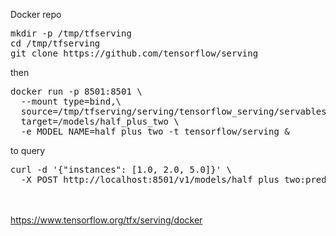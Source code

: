 Docker repo

<pre>
mkdir -p /tmp/tfserving
cd /tmp/tfserving
git clone https://github.com/tensorflow/serving
</pre>

then

<pre>
docker run -p 8501:8501 \
  --mount type=bind,\
  source=/tmp/tfserving/serving/tensorflow_serving/servables/tensorflow/testdata/saved_model_half_plus_two_cpu,\
  target=/models/half_plus_two \
  -e MODEL_NAME=half_plus_two -t tensorflow/serving &
</pre>

to query

<pre>
curl -d '{"instances": [1.0, 2.0, 5.0]}' \
  -X POST http://localhost:8501/v1/models/half_plus_two:predict
</pre>
<br><br>
https://www.tensorflow.org/tfx/serving/docker
